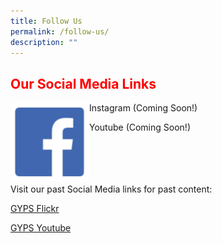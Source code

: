 ```yaml
---
title: Follow Us
permalink: /follow-us/
description: ""
---
```

<h2 style="color:red;">Our Social Media Links</h2>

<a href="https://www.facebook.com/TownsvillePrimarySchool" target="_blank"><img src="/images/facebook.png" align="left" style="width:25%"></a>

Instagram (Coming Soon!)

Youtube (Coming Soon!)

<br><br><br><br>
Visit our past Social Media links for past content:

[GYPS Flickr](https://www.flickr.com/photos/guangyangps/)

[GYPS Youtube](https://www.youtube.com/channel/UCOjvAvnhLhKg2xtkVOOnyhQ/)